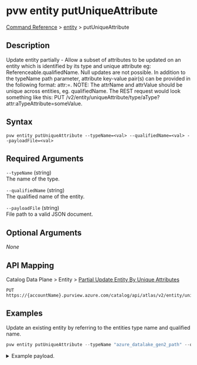 # pvw entity putUniqueAttribute
[Command Reference](../../../README.md#command-reference) > [entity](./main.md) > putUniqueAttribute

## Description
Update entity partially - Allow a subset of attributes to be updated on an entity which is identified by its type and unique attribute  eg: Referenceable.qualifiedName. Null updates are not possible. In addition to the typeName path parameter, attribute key-value pair(s) can be provided in the following format: attr:=. NOTE: The attrName and attrValue should be unique across entities, eg. qualifiedName. The REST request would look something like this: PUT /v2/entity/uniqueAttribute/type/aType?attr:aTypeAttribute=someValue.

## Syntax
```
pvw entity putUniqueAttribute --typeName=<val> --qualifiedName=<val> --payloadFile=<val>
```

## Required Arguments
`--typeName` (string)  
The name of the type.

`--qualifiedName` (string)  
The qualified name of the entity.

`--payloadFile` (string)  
File path to a valid JSON document.

## Optional Arguments
*None*

## API Mapping
Catalog Data Plane > Entity > [Partial Update Entity By Unique Attributes](https://docs.microsoft.com/en-us/rest/api/purview/catalogdataplane/entity/partial-update-entity-by-unique-attributes)
```
PUT https://{accountName}.purview.azure.com/catalog/api/atlas/v2/entity/uniqueAttribute/type/{typeName}
```

## Examples
Update an existing entity by referring to the entities type name and qualified name.
```powershell
pvw entity putUniqueAttribute --typeName "azure_datalake_gen2_path" --qualifiedName "https://esg26fa7f24adls.dfs.core.windows.net/01-bronze/esg/myfile01.csv" --payloadFile "/path/to/file.json"
```
<details><summary>Example payload.</summary>
<p>

```json
{
    "entity": {
      "status": "ACTIVE",
      "attributes": {
        "qualifiedName": "https://esg26fa7f24adls.dfs.core.windows.net/01-bronze/esg/myfile01.csv",
        "name": "ExampleNewName",
        "description": "This is a long description."
      },
      "typeName": "azure_storage_account"
    }
  }
```
</p>
</details>
